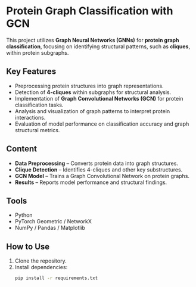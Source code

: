 # Protein Graph Classification with GCN

This project utilizes **Graph Neural Networks (GNNs)** for **protein graph classification**, focusing on identifying structural patterns, such as **cliques**, within protein subgraphs.  

## Key Features
- Preprocessing protein structures into graph representations.  
- Detection of **4-cliques** within subgraphs for structural analysis.  
- Implementation of **Graph Convolutional Networks (GCN)** for protein classification tasks.  
- Analysis and visualization of graph patterns to interpret protein interactions.  
- Evaluation of model performance on classification accuracy and graph structural metrics.  

## Content
- **Data Preprocessing** – Converts protein data into graph structures.  
- **Clique Detection** – Identifies 4-cliques and other key substructures.  
- **GCN Model** – Trains a Graph Convolutional Network on protein graphs.  
- **Results** – Reports model performance and structural findings.  

## Tools
- Python  
- PyTorch Geometric / NetworkX  
- NumPy / Pandas / Matplotlib  

## How to Use
1. Clone the repository.  
2. Install dependencies:
   ```bash
   pip install -r requirements.txt
